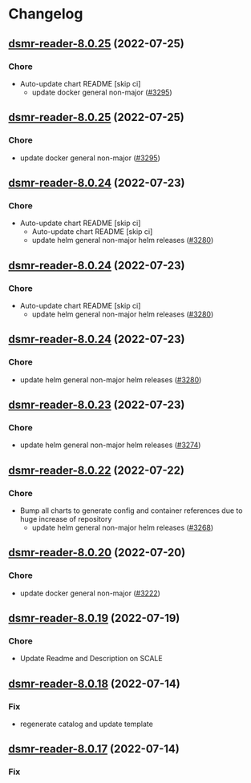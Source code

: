 # Changelog



## [dsmr-reader-8.0.25](https://github.com/truecharts/apps/compare/dsmr-reader-8.0.24...dsmr-reader-8.0.25) (2022-07-25)

### Chore

- Auto-update chart README [skip ci]
  - update docker general non-major ([#3295](https://github.com/truecharts/apps/issues/3295))




## [dsmr-reader-8.0.25](https://github.com/truecharts/apps/compare/dsmr-reader-8.0.24...dsmr-reader-8.0.25) (2022-07-25)

### Chore

- update docker general non-major ([#3295](https://github.com/truecharts/apps/issues/3295))




## [dsmr-reader-8.0.24](https://github.com/truecharts/apps/compare/dsmr-reader-8.0.23...dsmr-reader-8.0.24) (2022-07-23)

### Chore

- Auto-update chart README [skip ci]
  - Auto-update chart README [skip ci]
  - update helm general non-major helm releases ([#3280](https://github.com/truecharts/apps/issues/3280))




## [dsmr-reader-8.0.24](https://github.com/truecharts/apps/compare/dsmr-reader-8.0.23...dsmr-reader-8.0.24) (2022-07-23)

### Chore

- Auto-update chart README [skip ci]
  - update helm general non-major helm releases ([#3280](https://github.com/truecharts/apps/issues/3280))




## [dsmr-reader-8.0.24](https://github.com/truecharts/apps/compare/dsmr-reader-8.0.23...dsmr-reader-8.0.24) (2022-07-23)

### Chore

- update helm general non-major helm releases ([#3280](https://github.com/truecharts/apps/issues/3280))




## [dsmr-reader-8.0.23](https://github.com/truecharts/apps/compare/dsmr-reader-8.0.22...dsmr-reader-8.0.23) (2022-07-23)

### Chore

- update helm general non-major helm releases ([#3274](https://github.com/truecharts/apps/issues/3274))




## [dsmr-reader-8.0.22](https://github.com/truecharts/apps/compare/dsmr-reader-8.0.20...dsmr-reader-8.0.22) (2022-07-22)

### Chore

- Bump all charts to generate config and container references due to huge increase of repository
  - update helm general non-major helm releases ([#3268](https://github.com/truecharts/apps/issues/3268))



## [dsmr-reader-8.0.20](https://github.com/truecharts/apps/compare/dsmr-reader-8.0.19...dsmr-reader-8.0.20) (2022-07-20)

### Chore

- update docker general non-major ([#3222](https://github.com/truecharts/apps/issues/3222))



## [dsmr-reader-8.0.19](https://github.com/truecharts/apps/compare/dsmr-reader-8.0.18...dsmr-reader-8.0.19) (2022-07-19)

### Chore

- Update Readme and Description on SCALE



## [dsmr-reader-8.0.18](https://github.com/truecharts/apps/compare/dsmr-reader-8.0.17...dsmr-reader-8.0.18) (2022-07-14)

### Fix

- regenerate catalog and update template



## [dsmr-reader-8.0.17](https://github.com/truecharts/apps/compare/dsmr-reader-8.0.15...dsmr-reader-8.0.17) (2022-07-14)

### Fix

